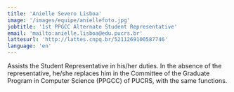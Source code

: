 ```yaml
---
title: 'Anielle Severo Lisboa'
image: '/images/equipe/aniellefoto.jpg'
jobtitle: '1st PPGCC Alternate Student Representative'
email: 'mailto:anielle.lisboa@edu.pucrs.br'
lattesurl: 'http://lattes.cnpq.br/5211269100587746'
language: 'en'
---
```


Assists the Student Representative in his/her duties. In the absence of the representative, he/she replaces him in the Committee of the Graduate Program in Computer Science (PPGCC) of PUCRS, with the same functions.
